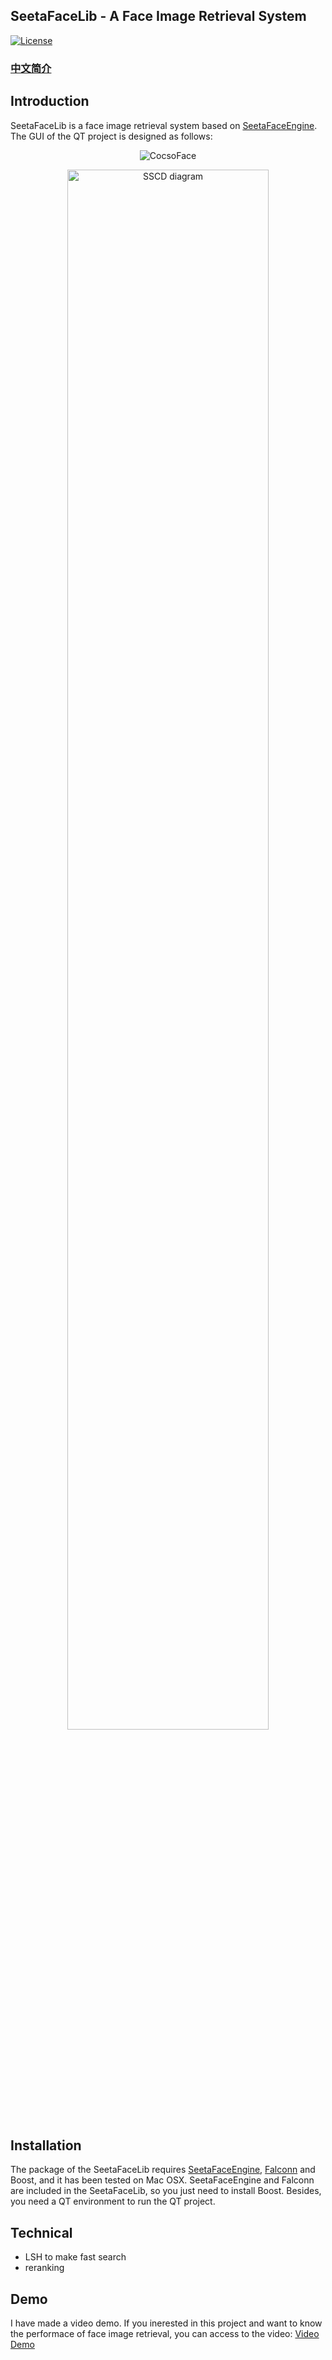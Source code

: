 ## SeetaFaceLib - A Face Image Retrieval System

[![License](https://img.shields.io/badge/license-BSD-blue.svg)](../LICENSE)

### [中文简介](doc/README_Chinese.md)

## Introduction
SeetaFaceLib is a face image retrieval system based on [SeetaFaceEngine](https://github.com/seetaface/SeetaFaceEngine). The GUI of the QT project is designed as follows:

<p align="center"><img src="http://ose5hybez.bkt.clouddn.com/github/faceRetrieval.jpg" alt="CocsoFace"/></p>

<div align="center">
  <img width="80%" alt="SSCD diagram" src=".doc/faceRetrieval.jpg">
</div>

## Installation

The package of the SeetaFaceLib requires [SeetaFaceEngine]((https://github.com/seetaface/SeetaFaceEngine)), [Falconn](https://github.com/FALCONN-LIB/FALCONN) and Boost, and it has been tested on Mac OSX. SeetaFaceEngine and Falconn are included in the SeetaFaceLib, so you just need to install Boost. Besides, you need a QT environment to run the QT project.

## Technical

- LSH to make fast search
- reranking

## Demo

I have made a video demo. If you inerested in this project and want to know the performace of face image retrieval, you can access to the video: [Video Demo](https://yongyuan.name/project/)
